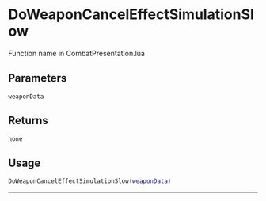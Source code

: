 # DoWeaponCancelEffectSimulationSlow
Function name in CombatPresentation.lua
## Parameters
`weaponData`
## Returns
`none`
## Usage
```lua
DoWeaponCancelEffectSimulationSlow(weaponData)
```
---
